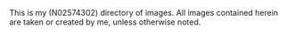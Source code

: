 This is my (N02574302) directory of images. All images contained herein are taken or created by me, unless otherwise noted.